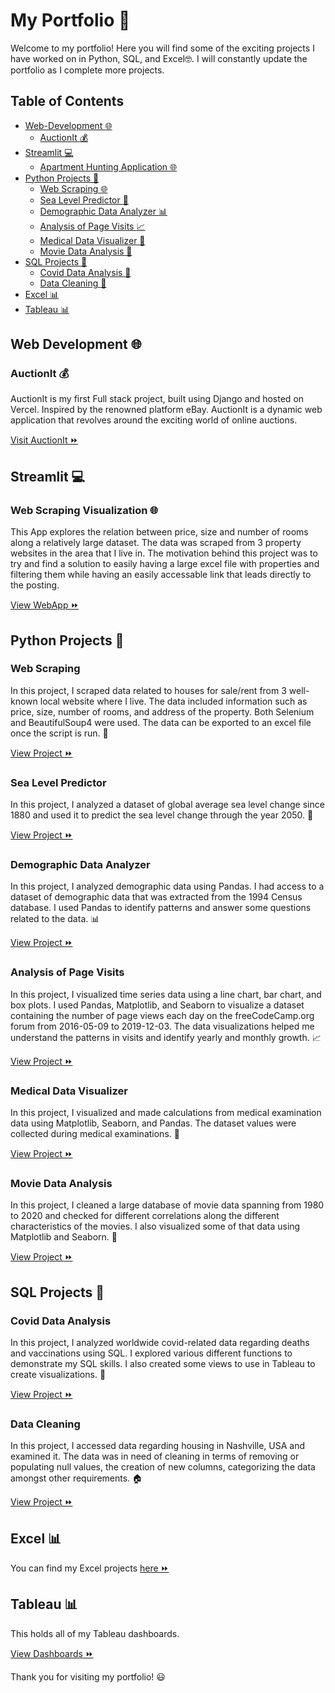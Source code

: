 # My Portfolio :briefcase:

Welcome to my portfolio! Here you will find some of the exciting projects I have worked on in Python, SQL, and Excel:nerd_face:. I will constantly update the portfolio as I complete more projects.

## Table of Contents
   * [Web-Development :globe_with_meridians:](#web-development-globe_with_meridians)
       * [AuctionIt :moneybag:](#auctionit-moneybag)
   * [Streamlit :computer:](#streamlit-computer)
       * [Apartment Hunting Application :globe_with_meridians:](#web-scraping-visualization-globe_with_meridians)
   * [Python Projects :snake:](#python-projects-snake)
       * [Web Scraping :globe_with_meridians:](#web-scraping)
       * [Sea Level Predictor :ocean:](#sea-level-predictor)
       * [Demographic Data Analyzer :bar_chart:](#demographic-data-analyzer)
       * [Analysis of Page Visits :chart_with_upwards_trend:](#analysis-of-page-visits)
       * [Medical Data Visualizer :pill:](#medical-data-visualizer)
       * [Movie Data Analysis :movie_camera:](#movie-data-analysis)
   * [SQL Projects :floppy_disk:](#sql-projects-floppy_disk)
       * [Covid Data Analysis :microbe:](#covid-data-analysis)
       * [Data Cleaning :sponge:](#data-cleaning)
   * [Excel :bar_chart:](#excel-bar_chart)
   * [Tableau :bar_chart:](#tableau-bar_chart)

## Web Development :globe_with_meridians:
### AuctionIt :moneybag:
AuctionIt is my first Full stack project, built using Django and hosted on Vercel. Inspired by the renowned platform eBay. AuctionIt is a dynamic web application that revolves around the exciting world of online auctions.

[Visit AuctionIt ⏩](https://auctions-six.vercel.app/)

## Streamlit :computer:

### Web Scraping Visualization :globe_with_meridians:
This App explores the relation between price, size and number of rooms along a relatively large dataset. The data was scraped from 3 property websites in the area that I live in. The motivation behind this project was to try and find a solution to easily having a large excel file with properties and filtering them while having an easily accessable link that leads directly to the posting.

[View WebApp ⏩](https://yousef-barakat99-houses.streamlit.app/)

## Python Projects :snake:

### Web Scraping
In this project, I scraped data related to houses for sale/rent from 3 well-known local website where I live. The data included information such as price, size, number of rooms, and address of the property. Both Selenium and BeautifulSoup4 were used. The data can be exported to an excel file once the script is run. :house_with_garden:

[View Project ⏩](https://github.com/YousefBarakat99/My_Portfolio/tree/main/Data%20Analysis%20with%20Python/Data%20Scraping)

### Sea Level Predictor
In this project, I analyzed a dataset of global average sea level change since 1880 and used it to predict the sea level change through the year 2050. :ocean:

[View Project ⏩](https://github.com/YousefBarakat99/My_Portfolio/tree/main/Data%20Analysis%20with%20Python/Sealevel)

### Demographic Data Analyzer
In this project, I analyzed demographic data using Pandas. I had access to a dataset of demographic data that was extracted from the 1994 Census database. I used Pandas to identify patterns and answer some questions related to the data. :bar_chart:

[View Project ⏩](https://github.com/YousefBarakat99/My_Portfolio/tree/main/Data%20Analysis%20with%20Python/Adult%20population)

### Analysis of Page Visits
In this project, I visualized time series data using a line chart, bar chart, and box plots. I used Pandas, Matplotlib, and Seaborn to visualize a dataset containing the number of page views each day on the freeCodeCamp.org forum from 2016-05-09 to 2019-12-03. The data visualizations helped me understand the patterns in visits and identify yearly and monthly growth. :chart_with_upwards_trend:

[View Project ⏩](https://github.com/YousefBarakat99/My_Portfolio/tree/main/Data%20Analysis%20with%20Python/Forum)

### Medical Data Visualizer
In this project, I visualized and made calculations from medical examination data using Matplotlib, Seaborn, and Pandas. The dataset values were collected during medical examinations. :pill:

[View Project ⏩](https://github.com/YousefBarakat99/My_Portfolio/tree/main/Data%20Analysis%20with%20Python/Medical)

### Movie Data Analysis
In this project, I cleaned a large database of movie data spanning from 1980 to 2020 and checked for different correlations along the different characteristics of the movies. I also visualized some of that data using Matplotlib and Seaborn. :movie_camera:

[View Project ⏩](https://github.com/YousefBarakat99/My_Portfolio/tree/main/Data%20Analysis%20with%20Python/Movies)

## SQL Projects :floppy_disk:

### Covid Data Analysis
In this project, I analyzed worldwide covid-related data regarding deaths and vaccinations using SQL. I explored various different functions to demonstrate my SQL skills. I also created some views to use in Tableau to create visualizations. :microbe:

[View Project ⏩](https://github.com/YousefBarakat99/My_Portfolio/tree/main/SQL/Covid)

### Data Cleaning
In this project, I accessed data regarding housing in Nashville, USA and examined it. The data was in need of cleaning in terms of removing or populating null values, the creation of new columns, categorizing the data amongst other requirements. :house:

[View Project ⏩](https://github.com/YousefBarakat99/My_Portfolio/tree/main/SQL/Data%20Cleaning)

## Excel :bar_chart:
You can find my Excel projects [here ⏩](https://github.com/YousefBarakat99/My_Portfolio/tree/main/Excel/Bike)

## Tableau :bar_chart:
This holds all of my Tableau dashboards.

[View Dashboards ⏩](https://public.tableau.com/app/profile/yousef.barakat)


Thank you for visiting my portfolio! :smiley:

